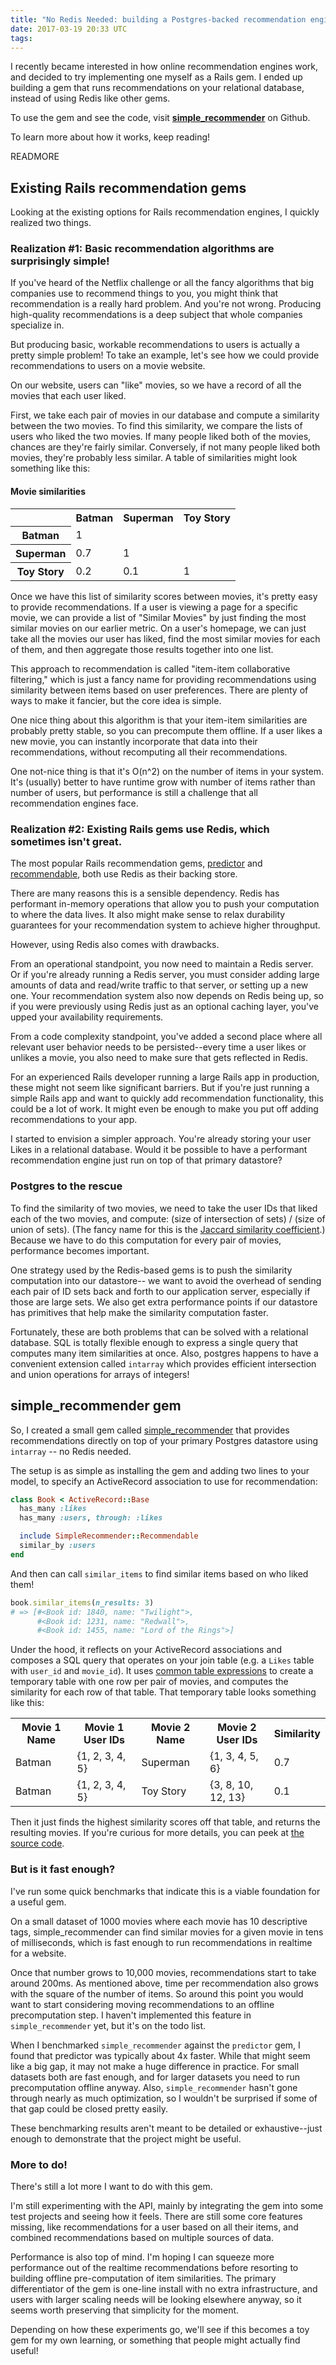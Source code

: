 ```yaml
---
title: "No Redis Needed: building a Postgres-backed recommendation engine for Rails"
date: 2017-03-19 20:33 UTC
tags:
---
```


I recently became interested in how online recommendation engines work, and decided to try implementing one myself as a Rails gem. I ended up building a gem that runs recommendations on your relational database, instead of using Redis like other gems.

To use the gem and see the code, visit **[simple_recommender](https://github.com/geoffreylitt/simple_recommender)** on Github.

To learn more about how it works, keep reading!

READMORE

## Existing Rails recommendation gems

Looking at the existing options for Rails recommendation engines, I quickly realized two things.

### Realization #1: Basic recommendation algorithms are surprisingly simple!

If you've heard of the Netflix challenge or all the fancy algorithms that big companies use to recommend things to you, you might think that recommendation is a really hard problem. And you're not wrong. Producing high-quality recommendations is a deep subject that whole companies specialize in.

But producing basic, workable recommendations to users is actually a pretty simple problem! To take an example, let's see how we could provide recommendations to users on a movie website.

On our website, users can "like" movies, so we have a record of all the movies that each user liked.

First, we take each pair of movies in our database and compute a similarity between the two movies. To find this similarity, we compare the lists of users who liked the two movies. If many people liked both of the movies, chances are they're fairly similar. Conversely, if not many people liked both movies, they're probably less similar. A table of similarities might look something like this:

<h4>Movie similarities</h4>
<table>
  <tr>
    <th></th>
    <th>Batman</th>
    <th>Superman</th>
    <th>Toy Story</th>
  </tr>
  <tr>
    <th>Batman</th>
    <td>1</td>
    <td></td>
    <td></td>
  </tr>
  <tr>
    <th>Superman</th>
    <td>0.7</td>
    <td>1</td>
    <td></td>
  </tr>
  <tr>
    <th>Toy Story</th>
    <td>0.2</td>
    <td>0.1</td>
    <td>1</td>
  </tr>
</table>

Once we have this list of similarity scores between movies, it's pretty easy to provide recommendations. If a user is viewing a page for a specific movie, we can provide a list of "Similar Movies" by just finding the most similar movies on our earlier metric. On a user's homepage, we can just take all the movies our user has liked, find the most similar movies for each of them, and then aggregate those results together into one list.

This approach to recommendation is called "item-item collaborative filtering," which is just a fancy name for providing recommendations using similarity between items based on user preferences. There are plenty of ways to make it fancier, but the core idea is simple.

One nice thing about this algorithm is that your item-item similarities are probably pretty stable, so you can precompute them offline. If a user likes a new movie, you can instantly incorporate that data into their recommendations, without recomputing all their recommendations.

One not-nice thing is that it's O(n^2) on the number of items in your system. It's (usually) better to have runtime grow with number of items rather than number of users, but performance is still a challenge that all recommendation engines face.

### Realization #2: Existing Rails gems use Redis, which sometimes isn't great.

The most popular Rails recommendation gems, [predictor](https://github.com/Pathgather/predictor) and [recommendable](https://github.com/davidcelis/recommendable), both use Redis as their backing store.

There are many reasons this is a sensible dependency. Redis has performant in-memory operations that allow you to push your computation to where the data lives. It also might make sense to relax durability guarantees for your recommendation system to achieve higher throughput.

However, using Redis also comes with drawbacks.

From an operational standpoint, you now need to maintain a Redis server. Or if you're already running a Redis server, you must consider adding large amounts of data and read/write traffic to that server, or setting up a new one. Your recommendation system also now depends on Redis being up, so if you were previously using Redis just as an optional caching layer, you've upped your availability requirements.

From a code complexity standpoint, you've added a second place where all relevant user behavior needs to be persisted--every time a user likes or unlikes a movie, you also need to make sure that gets reflected in Redis.

For an experienced Rails developer running a large Rails app in production, these might not seem like significant barriers. But if you're just running a simple Rails app and want to quickly add recommendation functionality, this could be a lot of work. It might even be enough to make you put off adding recommendations to your app.

I started to envision a simpler approach. You're already storing your user Likes in a relational database. Would it be possible to have a performant recommendation engine just run on top of that primary datastore?

### Postgres to the rescue

To find the similarity of two movies, we need to take the user IDs that liked each of the two movies, and compute: (size of intersection of sets) / (size of union of sets). (The fancy name for this is the [Jaccard similarity coefficient](https://en.wikipedia.org/wiki/Jaccard_index).) Because we have to do this computation for every pair of movies, performance becomes important.

One strategy used by the Redis-based gems is to push the similarity computation into our datastore-- we want to avoid the overhead of sending each pair of ID sets back and forth to our application server, especially if those are large sets. We also get extra performance points if our datastore has primitives that help make the similarity computation faster.

Fortunately, these are both problems that can be solved with a relational database. SQL is totally flexible enough to express a single query that computes many item similarities at once. Also, postgres happens to have a convenient extension called `intarray` which provides efficient intersection and union operations for arrays of integers!

## simple_recommender gem

So, I created a small gem called [simple_recommender](https://github.com/geoffreylitt/simple_recommender) that provides recommendations directly on top of your primary Postgres datastore using `intarray` -- no Redis needed.

The setup is as simple as installing the gem and adding two lines to your model, to specify an ActiveRecord association to use for recommendation:

```ruby
class Book < ActiveRecord::Base
  has_many :likes
  has_many :users, through: :likes

  include SimpleRecommender::Recommendable
  similar_by :users
end

```

And then can call `similar_items` to find similar items based on who liked them!

```ruby
book.similar_items(n_results: 3)
# => [#<Book id: 1840, name: "Twilight">,
      #<Book id: 1231, name: "Redwall">,
      #<Book id: 1455, name: "Lord of the Rings">]
```

Under the hood, it reflects on your ActiveRecord associations and composes a SQL query that operates on your join table (e.g. a `Likes` table with `user_id` and `movie_id`). It uses [common table expressions](https://www.postgresql.org/docs/9.2/static/queries-with.html) to create a temporary table with one row per pair of movies, and computes the similarity for each row of that table. That temporary table looks something like this:

<table>
  <tr>
    <th>Movie 1 Name</th>
    <th>Movie 1 User IDs</th>
    <th>Movie 2 Name</th>
    <th>Movie 2 User IDs</th>
    <th>Similarity</th>
  </tr>
  <tr>
    <td>Batman</td>
    <td>{1, 2, 3, 4, 5}</td>
    <td>Superman</td>
    <td>{1, 3, 4, 5, 6}</td>
    <td>0.7</td>
  </tr>
  <tr>
    <td>Batman</td>
    <td>{1, 2, 3, 4, 5}</td>
    <td>Toy Story</td>
    <td>{3, 8, 10, 12, 13}</td>
    <td>0.1</td>
  </tr>
</table>

Then it just finds the highest similarity scores off that table, and returns the resulting movies. If you're curious for more details, you can peek at [the source code](https://github.com/geoffreylitt/simple_recommender/blob/master/lib/simple_recommender/recommendable.rb).

### But is it fast enough?

I've run some quick benchmarks that indicate this is a viable foundation for a useful gem.

On a small dataset of 1000 movies where each movie has 10 descriptive tags, simple_recommender can find similar movies for a given movie in tens of milliseconds, which is fast enough to run recommendations in realtime for a website.

Once that number grows to 10,000 movies, recommendations start to take around 200ms. As mentioned above, time per recommendation also grows with the square of the number of items. So around this point you would want to start considering moving recommendations to an offline precomputation step. I haven't implemented this feature in `simple_recommender` yet, but it's on the todo list.

When I benchmarked `simple_recommender` against the `predictor` gem, I found that predictor was typically about 4x faster. While that might seem like a big gap, it may not make a huge difference in practice. For small datasets both are fast enough, and for larger datasets you need to run precomputation offline anyway. Also, `simple_recommender` hasn't gone through nearly as much optimization, so I wouldn't be surprised if some of that gap could be closed pretty easily.

These benchmarking results aren't meant to be detailed or exhaustive--just enough to demonstrate that the project might be useful.

### More to do!

There's still a lot more I want to do with this gem.

I'm still experimenting with the API, mainly by integrating the gem into some test projects and seeing how it feels. There are still some core features missing, like recommendations for a user based on all their items, and combined recommendations based on multiple sources of data.

Performance is also top of mind. I'm hoping I can squeeze more performance out of the realtime recommendations before resorting to building offline pre-computation of item similarities. The primary differentiator of the gem is one-line install with no extra infrastructure, and users with larger scaling needs will be looking elsewhere anyway, so it seems worth preserving that simplicity for the moment.

Depending on how these experiments go, we'll see if this becomes a toy gem for my own learning, or something that people might actually find useful!
